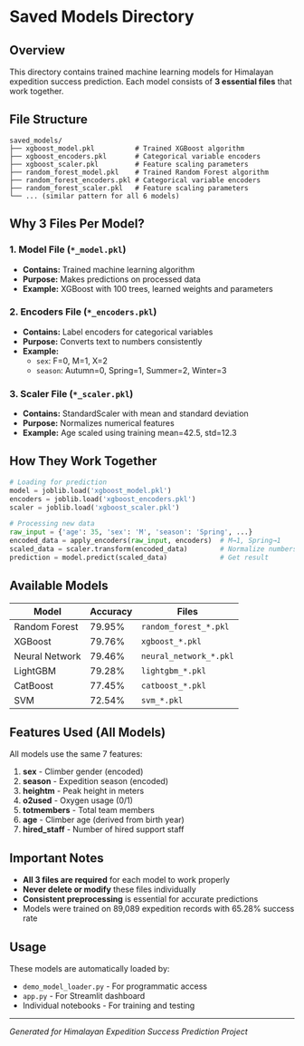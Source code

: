 # Saved Models Directory

## Overview
This directory contains trained machine learning models for Himalayan expedition success prediction. Each model consists of **3 essential files** that work together.

## File Structure
```
saved_models/
├── xgboost_model.pkl          # Trained XGBoost algorithm
├── xgboost_encoders.pkl       # Categorical variable encoders
├── xgboost_scaler.pkl         # Feature scaling parameters
├── random_forest_model.pkl    # Trained Random Forest algorithm
├── random_forest_encoders.pkl # Categorical variable encoders
├── random_forest_scaler.pkl   # Feature scaling parameters
└── ... (similar pattern for all 6 models)
```

## Why 3 Files Per Model?

### 1. **Model File** (`*_model.pkl`)
- **Contains:** Trained machine learning algorithm
- **Purpose:** Makes predictions on processed data
- **Example:** XGBoost with 100 trees, learned weights and parameters

### 2. **Encoders File** (`*_encoders.pkl`)
- **Contains:** Label encoders for categorical variables
- **Purpose:** Converts text to numbers consistently
- **Example:** 
  - `sex`: F=0, M=1, X=2
  - `season`: Autumn=0, Spring=1, Summer=2, Winter=3

### 3. **Scaler File** (`*_scaler.pkl`)
- **Contains:** StandardScaler with mean and standard deviation
- **Purpose:** Normalizes numerical features
- **Example:** Age scaled using training mean=42.5, std=12.3

## How They Work Together

```python
# Loading for prediction
model = joblib.load('xgboost_model.pkl')
encoders = joblib.load('xgboost_encoders.pkl')
scaler = joblib.load('xgboost_scaler.pkl')

# Processing new data
raw_input = {'age': 35, 'sex': 'M', 'season': 'Spring', ...}
encoded_data = apply_encoders(raw_input, encoders)  # M→1, Spring→1
scaled_data = scaler.transform(encoded_data)        # Normalize numbers
prediction = model.predict(scaled_data)             # Get result
```

## Available Models

| Model | Accuracy | Files |
|-------|----------|-------|
| Random Forest | 79.95% | `random_forest_*.pkl` |
| XGBoost | 79.76% | `xgboost_*.pkl` |
| Neural Network | 79.46% | `neural_network_*.pkl` |
| LightGBM | 79.28% | `lightgbm_*.pkl` |
| CatBoost | 77.45% | `catboost_*.pkl` |
| SVM | 72.54% | `svm_*.pkl` |

## Features Used (All Models)
All models use the same 7 features:
1. **sex** - Climber gender (encoded)
2. **season** - Expedition season (encoded)
3. **heightm** - Peak height in meters
4. **o2used** - Oxygen usage (0/1)
5. **totmembers** - Total team members
6. **age** - Climber age (derived from birth year)
7. **hired_staff** - Number of hired support staff

## Important Notes
- **All 3 files are required** for each model to work properly
- **Never delete or modify** these files individually
- **Consistent preprocessing** is essential for accurate predictions
- Models were trained on 89,089 expedition records with 65.28% success rate

## Usage
These models are automatically loaded by:
- `demo_model_loader.py` - For programmatic access
- `app.py` - For Streamlit dashboard
- Individual notebooks - For training and testing

---
*Generated for Himalayan Expedition Success Prediction Project*